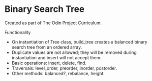 # Binary Search Tree

Created as part of The Odin Project Curriculum.

Functionality

- On instantiation of Tree class, build_tree creates a balanced binary search tree from an ordered array.
- Duplicate values are not allowed; they will be removed during instantiation and insert will not accept them.
- Basic operations: insert, delete, find.
- Traversals: level_order, preorder, inorder, postorder.
- Other methods: balanced?, rebalance, height.